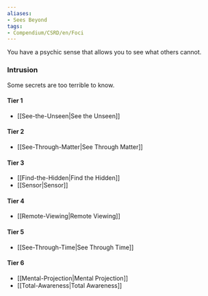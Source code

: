 ```yaml
---  
aliases:  
- Sees Beyond  
tags:  
- Compendium/CSRD/en/Foci  
---
```

  
You have a psychic sense that allows you to see what others cannot.  
 ### Intrusion  
Some secrets are too terrible to know.
  
#### Tier 1  
* [[See-the-Unseen|See the Unseen]]  
#### Tier 2  
  
* [[See-Through-Matter|See Through Matter]]  
#### Tier 3  
  
  - [[Find-the-Hidden|Find the Hidden]]  
  - [[Sensor|Sensor]]  
#### Tier 4  
  
* [[Remote-Viewing|Remote Viewing]]  
#### Tier 5  
  
* [[See-Through-Time|See Through Time]]  
#### Tier 6  
  
  - [[Mental-Projection|Mental Projection]]  
  - [[Total-Awareness|Total Awareness]]  
